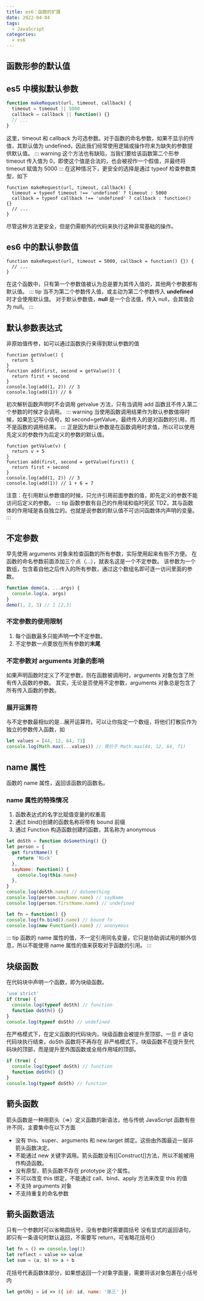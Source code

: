 ```yaml
---
title: es6：函数的扩展
date: 2022-04-04
tags:
  - JavaScript
categories:
  - es6
---
```


## 函数形参的默认值

## es5 中模拟默认参数

```js
function makeRequest(url, timeout, callback) {
  timeout = timeout || 5000
  callback = callback || function() {}
  // ...
}
```

这里，timeout 和 callback 为可选参数。对于函数的命名参数，如果不显示的传值，其默认值为 undefined，因此我们经常使用逻辑或操作符来为缺失的参数提供默认值。
::: warning
这个方法也有缺陷，当我们要给该函数第二个形参 timeout 传入值为 0，即使这个值是合法的，也会被视作一个假值，并最终将 timeout 赋值为 5000
:::
在这种情况下，更安全的选择是通过 typeof 检查参数类型，如下

```js{2-3}
function makeRequest(url, timeout, callback) {
  timeout = typeof timeout !== 'undefined' ? timeout : 5000
  callback = typeof callback !== 'undefined' ? callback : function() {}
  // ...
}
```

尽管这种方法更安全，但是仍需额外的代码来执行这种非常基础的操作。

## es6 中的默认参数值

```js{1}
function makeRequest(url, timeout = 5000, callback = function() {}) {
  // ...
}
```

在这个函数中，只有第一个参数值被认为总是要为其传入值的，其他两个参数都有默认值。
::: tip
当不为第二个参数传入值，或主动为第二个参数传入 **undefined** 时才会使用默认值。
对于默认参数值，**null** 是一个合法值，传入 null，会其值会为 null。
:::

## 默认参数表达式

非原始值传参，如可以通过函数执行来得到默认参数的值

```js{4}
function getValue() {
  return 5
}
function add(first, second = getValue()) {
  return first + second
}
console.log(add(1, 2)) // 3
console.log(add(1)) // 6
```

初次解析函数声明时不会调用 getvalue 方法，只有当调用 add 函数且不传入第二个参数的时候才会调用。
::: warning
当使用函数调用结果作为默认参数值得时候，如果忘记写小括号，如 second=getValue，最终传入的是对函数的引用，而不是函数的调用结果。
:::
正是因为默认参数是在函数调用时求值，所以可以使用先定义的参数作为后定义的参数的默认值。

```js{4}
function getValue(v) {
  return v + 5
}
function add(first, second = getValue(first)) {
  return first + second
}
console.log(add(1, 2)) // 3
console.log(add(1)) // 1 + 6 = 7
```

注意：在引用默认参数值的时候，只允许引用前面参数的值，即先定义的参数不能访问后定义的参数。
::: tip
函数参数有自己的作用域和临时死区 TDZ，其与函数体的作用域是各自独立的。也就是说参数的默认值不可访问函数体内声明的变量。
:::

## 不定参数

早先使用 arguments 对象来检查函数的所有参数，实际使用起来有些不方便。
在函数的命名参数前面添加三个点（...），就表名这是一个不定参数。
该参数为一个数组，包含着自他之后传入的所有参数，通过这个数组名即可逐一访问里面的参数。

```js
function demo(a, ...args) {
  console.log(a, args)
}
demo(1, 2, 3) // 1 [2,3]
```

### 不定参数的使用限制

1. 每个函数最多只能声明**一个**不定参数。
2. 不定参数一点要放在所有参数的**末尾**

### 不定参数对 arguments 对象的影响

如果声明函数时定义了不定参数，则在函数被调用时，arguments 对象包含了所有传入函数的参数。
其实，无论是否使用不定参数，arguments 对象总是包含了所有传入函数的参数。

### 展开运算符

与不定参数最相似的是...展开运算符。可以让你指定一个数组，将他们打散后作为独立的参数传入函数，如

```js
let values = [44, 12, 64, 71]
console.log(Math.max(...values)) // 等价于 Math.max(44, 12, 64, 71)
```

## name 属性

函数的 name 属性，返回该函数的函数名。

### name 属性的特殊情况

1. 函数表达式的名字比赋值变量的权重高
2. 通过 bind()创建的函数名称将带有 bound 前缀
3. 通过 Function 构造函数创建的函数，其名称为 anonymous

```js
let doSth = function doSomething() {}
let person = {
  get firstName() {
    return 'Nick'
  },
  sayName: function() {
    console.log(this.name)
  },
}
console.log(doSth.name) // doSomething
console.log(person.sayName.name) // sayName
console.log(person.firstName.name) // undefined

let fn = function() {}
console.log(fn.bind().name) // bound fn
console.log(new Function().name) // anonymous
```

::: tip
函数的 name 属性的值，不一定引用同名变量，它只是协助调试用的额外信息，所以不能使用 name 属性的值来获取对于函数的引用。
:::

## 块级函数

在代码块中声明一个函数，即为块级函数。

```js
'use strict'
if (true) {
  console.log(typeof doSth) // function
  function doSth() {}
}
console.log(typeof doSth) // undefined
```

在严格模式下，在定义函数的代码块内，块级函数会被提升至顶部，一旦 if 语句代码块执行结束，doSth 函数将不再存在
非严格模式下，块级函数不在提升至代码块的顶部，而是提升至外围函数或全局作用域的顶部。

```js
if (true) {
  console.log(typeof doSth) // function
  function doSth() {}
}
console.log(typeof doSth) // function
```

## 箭头函数

箭头函数是一种用箭头（=>）定义函数的新语法，他与传统 JavaScript 函数有些许不同，主要集中在以下方面

- 没有 this、super、arguments 和 new.target 绑定。这些由外围最近一层非箭头函数决定。
- 不能通过 new 关键字调用。箭头函数没有[[Construct]]方法，所以不能被用作构造函数。
- 没有原型，箭头函数不存在 prototype 这个属性。
- 不可以改变 this 绑定，不能通过 call、bind、apply 方法来改变 this 的值
- 不支持 arguments 对象
- 不支持重复的命名参数

## 箭头函数语法

只有一个参数时可以省略圆括号，没有参数时需要圆括号
没有显式的返回语句，即只有一条语句时默认返回，不需要写 return，可省略花括号{}

```js
let fn = () => console.log(1)
let reflect = value => value
let sum = (a, b) => a + b
```

花括号代表函数体部分，如果想返回一个对象字面量，需要将该对象包裹在小括号内

```js
let getObj = id => ({ id: id, name: '张三' })
```

